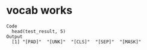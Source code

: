 # vocab works

    Code
      head(test_result, 5)
    Output
      [1] "[PAD]"  "[UNK]"  "[CLS]"  "[SEP]"  "[MASK]"

